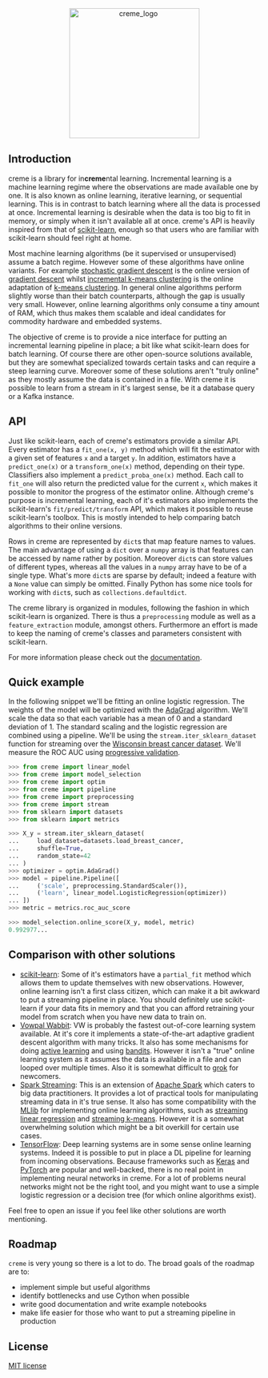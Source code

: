 <div align="center">
  <img height="260px" src="https://docs.google.com/drawings/d/e/2PACX-1vSl80T4MnWRsPX3KvlB2kn6zVdHdUleG_w2zBiLS7RxLGAHxiSYTnw3LZtXh__YMv6KcIOYOvkSt9PB/pub?w=841&h=350" alt="creme_logo"/>
</div>

## Introduction

creme is a library for in**creme**ntal learning. Incremental learning is a machine learning regime where the observations are made available one by one. It is also known as online learning, iterative learning, or sequential learning. This is in contrast to batch learning where all the data is processed at once. Incremental learning is desirable when the data is too big to fit in memory, or simply when it isn't available all at once. creme's API is heavily inspired from that of [scikit-learn](https://scikit-learn.org/stable/), enough so that users who are familiar with scikit-learn should feel right at home.

Most machine learning algorithms (be it supervised or unsupervised) assume a batch regime. However some of these algorithms have online variants. For example [stochastic gradient descent](https://www.wikiwand.com/en/Stochastic_gradient_descent) is the online version of [gradient descent](https://www.wikiwand.com/en/Gradient_descent) whilst [incremental k-means clustering](http://www.cs.princeton.edu/courses/archive/fall08/cos436/Duda/C/sk_means.htm) is the online adaptation of [k-means clustering](https://www.wikiwand.com/en/K-means_clustering). In general online algorithms perform slightly worse than their batch counterparts, although the gap is usually very small. However, online learning algorithms only consume a tiny amount of RAM, which thus makes them scalable and ideal candidates for commodity hardware and embedded systems.

The objective of creme is to provide a nice interface for putting an incremental learning pipeline in place; a bit like what scikit-learn does for batch learning. Of course there are other open-source solutions available, but they are somewhat specialized towards certain tasks and can require a steep learning curve. Moreover some of these solutions aren't "truly online" as they mostly assume the data is contained in a file. With creme it is possible to learn from a stream in it's largest sense, be it a database query or a Kafka instance.

## API

Just like scikit-learn, each of creme's estimators provide a similar API. Every estimator has a `fit_one(x, y)` method which will fit the estimator with a given set of features `x` and a target `y`. In addition, estimators have a `predict_one(x)` or a `transform_one(x)` method, depending on their type. Classifiers also implement a `predict_proba_one(x)` method. Each call to `fit_one` will also return the predicted value for the current `x`, which makes it possible to monitor the progress of the estimator online. Although creme's purpose is incremental learning, each of it's estimators also implements the scikit-learn's `fit/predict/transform` API, which makes it possible to reuse scikit-learn's toolbox. This is mostly intended to help comparing batch algorithms to their online versions.

Rows in creme are represented by `dict`s that map feature names to values. The main advantage of using a `dict` over a `numpy` array is that features can be accessed by name rather by position. Moreover `dict`s can store values of different types, whereas all the values in a `numpy` array have to be of a single type. What's more `dict`s are sparse by default; indeed a feature with a `None` value can simply be omitted. Finally Python has some nice tools for working with `dict`s, such as `collections.defaultdict`.

The creme library is organized in modules, following the fashion in which scikit-learn is organized. There is thus a `preprocessing` module as well as a `feature_extraction` module, amongst others. Furthermore an effort is made to keep the naming of creme's classes and parameters consistent with scikit-learn.

For more information please check out the [documentation](https://creme.github.io).

## Quick example

In the following snippet we'll be fitting an online logistic regression. The weights of the model will be optimized with the [AdaGrad](http://akyrillidis.github.io/notes/AdaGrad) algorithm. We'll scale the data so that each variable has a mean of 0 and a standard deviation of 1. The standard scaling and the logistic regression are combined using a pipeline. We'll be using the `stream.iter_sklearn_dataset` function for streaming over the [Wisconsin breast cancer dataset](http://archive.ics.uci.edu/ml/datasets/breast+cancer+wisconsin+%28diagnostic%29). We'll measure the ROC AUC using [progressive validation](http://citeseerx.ist.psu.edu/viewdoc/download?doi=10.1.1.153.3925&rep=rep1&type=pdf).

```python
>>> from creme import linear_model
>>> from creme import model_selection
>>> from creme import optim
>>> from creme import pipeline
>>> from creme import preprocessing
>>> from creme import stream
>>> from sklearn import datasets
>>> from sklearn import metrics

>>> X_y = stream.iter_sklearn_dataset(
...     load_dataset=datasets.load_breast_cancer,
...     shuffle=True,
...     random_state=42
... )
>>> optimizer = optim.AdaGrad()
>>> model = pipeline.Pipeline([
...     ('scale', preprocessing.StandardScaler()),
...     ('learn', linear_model.LogisticRegression(optimizer))
... ])
>>> metric = metrics.roc_auc_score

>>> model_selection.online_score(X_y, model, metric)
0.992977...

```

## Comparison with other solutions

- [scikit-learn](https://scikit-learn.org/stable/): Some of it's estimators have a `partial_fit` method which allows them to update themselves with new observations. However, online learning isn't a first class citizen, which can make it a bit awkward to put a streaming pipeline in place. You should definitely use scikit-learn if your data fits in memory and that you can afford retraining your model from scratch when you have new data to train on.
- [Vowpal Wabbit](https://github.com/VowpalWabbit/vowpal_wabbit/wiki): VW is probably the fastest out-of-core learning system available. At it's core it implements a state-of-the-art adaptive gradient descent algorithm with many tricks. It also has some mechanisms for doing [active learning](https://www.wikiwand.com/en/Active_learning_(machine_learning)) and using [bandits](https://www.wikiwand.com/en/Multi-armed_bandit). However it isn't a "true" online learning system as it assumes the data is available in a file and can looped over multiple times. Also it is somewhat difficult to [grok](https://www.wikiwand.com/en/Grok) for newcomers.
- [Spark Streaming](https://spark.apache.org/docs/latest/streaming-programming-guide.html): This is an extension of [Apache Spark](https://www.wikiwand.com/en/Apache_Spark) which caters to big data practitioners. It provides a lot of practical tools for manipulating streaming data in it's true sense. It also has some compatibility with the [MLlib](https://spark.apache.org/docs/latest/ml-guide.html) for implementing online learning algorithms, such as [streaming linear regression](https://spark.apache.org/docs/latest/mllib-linear-methods.html#streaming-linear-regression) and [streaming k-means](https://spark.apache.org/docs/latest/mllib-clustering.html#streaming-k-means). However it is a somewhat overwhelming solution which might be a bit overkill for certain use cases.
- [TensorFlow](https://www.wikiwand.com/en/TensorFlow): Deep learning systems are in some sense online learning systems. Indeed it is possible to put in place a DL pipeline for learning from incoming observations. Because frameworks such as [Keras](https://keras.io/) and [PyTorch](https://pytorch.org/) are popular and well-backed, there is no real point in implementing neural networks in creme. For a lot of problems neural networks might not be the right tool, and you might want to use a simple logistic regression or a decision tree (for which online algorithms exist).

Feel free to open an issue if you feel like other solutions are worth mentioning.

## Roadmap

`creme` is very young so there is a lot to do. The broad goals of the roadmap are to:

- implement simple but useful algorithms
- identify bottlenecks and use Cython when possible
- write good documentation and write example notebooks
- make life easier for those who want to put a streaming pipeline in production

## License

[MIT license]()
